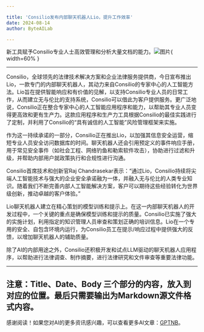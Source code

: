 ```yaml
---

title: 'Consilio发布内部聊天机器人Lio，提升工作效率'
date: 2024-08-14
author: ByteAILab

---
```


新工具赋予Consilio专业人士高效管理和分析大量文档的能力。![图片](https://ai-techpark.com/wp-content/uploads/2024/08/Consilio-Unveils-960x540.jpg){ width=60% }

---
Consilio，全球领先的法律技术解决方案和企业法律服务提供商，今日宣布推出Lio，一款专门的内部聊天机器人，其动力来自Consilio的专家中心的人工智能方法。Lio旨在提供智能响应和有价值的见解，以支持Consilio专业人员的日常工作，从而建立无与伦比的支持系统，Consilio可以借此为客户提供服务。更广泛地说，Consilio正在整合专家中心的人工智能应用程序和能力，以帮助其专业人员变得更高效和更有生产力。这款应用程序和生产力工具根据Consilio的最佳实践进行了定制，并利用了Consilio的“具有诚信的人工智能”风险管理框架来实施。

作为这一持续承诺的一部分，Consilio正在推出Lio，以加强其信息安全运营，缩短专业人员安全访问数据库的时间。聊天机器人还会引用预定义的事件响应手册，用于常见安全事件（如社会工程、网络钓鱼和勒索软件攻击），协助进行过滤和升级，并帮助内部用户就政策执行和合规性进行沟通。

Consilio首席技术和创新官Raj Chandrasekar表示：“通过Lio，Consilio持续将尖端人工智能技术与强大的企业安全承诺融为一体，并融入无与伦比的人类专业知识。随着我们不断完善内部人工智能解决方案，客户可以期待这些经验转化为世界级创新，推动卓越的客户体验。”

Lio聊天机器人建立在精心策划的模型训练和提示上。在这一内部聊天机器人的开发过程中，一个关键的重点是确保模型训练和提示的质量。Consilio已实施了强大的实施计划，利用指定的知识管理人员审查和策划正确的培训信息。Lio在一个专用的安全、自包含环境内运行，为Consilio员工在提示/响应过程中提供强大的反馈，以增加聊天机器人的辅助质量。

除了AI的内部用途之外，Consilio还积极开发和试点LLM驱动的聊天机器人应用程序，以帮助进行法律调查、制作摘要，进行法律研究和文件审查等重要法律功能。

---

注意：Title、Date、Body 三个部分的内容，放入到对应的位置。最后只需要输出为Markdown源文件格式内容。
---
感谢阅读！如果您对AI的更多资讯感兴趣，可以查看更多AI文章：[GPTNB](https://gptnb.com)。